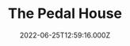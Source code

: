 ---
date: 2022-06-25T12:59:16.000Z
title: The Pedal House
latitude: 52.043762
longitude: 0.953813
url: http://www.thepedalhouse.co.uk
category: checkin
---